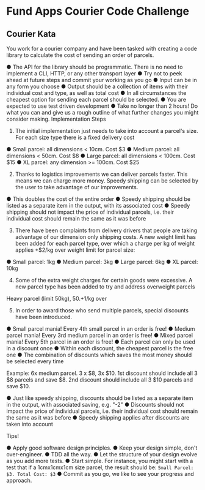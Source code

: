 # Fund Apps Courier Code Challenge 

## Courier Kata 

You work for a courier company and have been tasked with creating a code library to calculate the cost of sending an order of parcels. 

● The API for the library should be programmatic. There is no need to implement a CLI, HTTP, or any other transport layer 
● Try not to peek ahead at future steps and commit your working as you go 
● Input can be in any form you choose 
● Output should be a collection of items with their individual cost and type, as well as total cost 
● In all circumstances the cheapest option for sending each parcel should be selected. 
● You are expected to use test driven development 
● Take no longer than 2 hours! Do what you can and give us a rough outline of what further changes you might consider making. 
Implementation Steps 


1) ​The initial implementation just needs to take into account a parcel's size. For each size type there is a fixed delivery cost 

● Small parcel: all dimensions < 10cm. Cost $3 
● Medium parcel: all dimensions < 50cm. Cost $8 
● Large parcel: all dimensions < 100cm. Cost $15 
● XL parcel: any dimension >= 100cm. Cost $25 


2) ​Thanks to logistics improvements we can deliver parcels faster. This means we can charge more money. Speedy shipping can be selected by the user to take advantage of our improvements. 

● This doubles the cost of the entire order 
● Speedy shipping should be listed as a separate item in the output, with its associated cost 
● Speedy shipping should not impact the price of individual parcels, i.e. their individual cost should remain the same as it was before 


3) ​There have been complaints from delivery drivers that people are taking advantage of our dimension only shipping costs. A new weight limit has been added for each parcel type, over which a charge per kg of weight applies 
+$2/kg over weight limit for parcel size: 

● Small parcel: 1kg 
● Medium parcel: 3kg 
● Large parcel: 6kg 
● XL parcel: 10kg 


4) ​Some of the extra weight charges for certain goods were excessive. A new parcel type has been added to try and address overweight parcels 

Heavy parcel (limit 50kg), $50. +$1/kg over 


5) ​In order to award those who send multiple parcels, special discounts have been introduced. 

● Small parcel mania! Every 4th small parcel in an order is free! 
● Medium parcel mania! Every 3rd medium parcel in an order is free! 
● Mixed parcel mania! Every 5th parcel in an order is free! 
● Each parcel can only be used in a discount once 
● Within each discount, the cheapest parcel is the free one 
● The combination of discounts which saves the most money should be selected every time 


Example: 6x medium parcel. 3 x $8, 3x $10. 1st discount should include all 3 $8 parcels and save $8. 2nd discount should include all 3 $10 parcels and save $10. 


● Just like speedy shipping, discounts should be listed as a separate item in the output, with associated saving, e.g. "-2" 
● Discounts should not impact the price of individual parcels, i.e. their individual cost should remain the same as it was before 
● Speedy shipping applies after discounts are taken into account 


Tips! 


● Apply good software design principles. 
● Keep your design simple, don't over-engineer. 
● TDD all the way. 
● Let the structure of your design evolve as you add more tests. 
● Start simple. For instance, you might start with a test that if a 1cmx1cmx1cm size parcel, the result should be: `Small Parcel: $3. Total Cost: $3` 
● Commit as you go, we like to see your progress and approach. 


